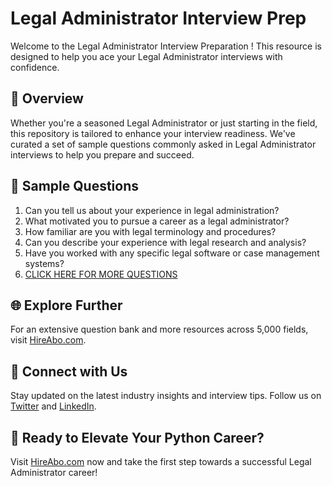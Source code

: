 # Legal Administrator Interview Prep

Welcome to the Legal Administrator Interview Preparation ! This resource is designed to help you ace your Legal Administrator interviews with confidence.

## 🚀 Overview

Whether you're a seasoned Legal Administrator or just starting in the field, this repository is tailored to enhance your interview readiness. We've curated a set of sample questions commonly asked in Legal Administrator interviews to help you prepare and succeed.

## 📝 Sample Questions

1. Can you tell us about your experience in legal administration?
2. What motivated you to pursue a career as a legal administrator?
3. How familiar are you with legal terminology and procedures?
4. Can you describe your experience with legal research and analysis?
5. Have you worked with any specific legal software or case management systems?
6. [CLICK HERE FOR MORE QUESTIONS](https://hireabo.com/job/9_0_49/Legal%20Administrator)

## 🌐 Explore Further

For an extensive question bank and more resources across 5,000 fields, visit [HireAbo.com](https://www.hireabo.com).

## 📱 Connect with Us

Stay updated on the latest industry insights and interview tips. Follow us on [Twitter](https://twitter.com/hireabo) and [LinkedIn](https://www.linkedin.com/in/hire-abo-3609972a8/).

## 🚀 Ready to Elevate Your Python Career?

Visit [HireAbo.com](https://www.hireabo.com) now and take the first step towards a successful Legal Administrator career!